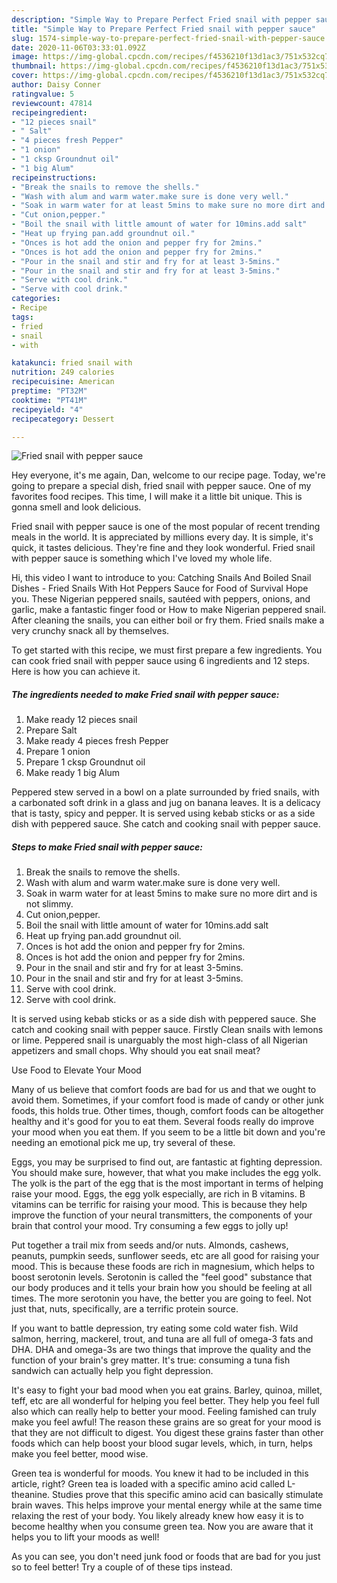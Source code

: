 ```yaml
---
description: "Simple Way to Prepare Perfect Fried snail with pepper sauce"
title: "Simple Way to Prepare Perfect Fried snail with pepper sauce"
slug: 1574-simple-way-to-prepare-perfect-fried-snail-with-pepper-sauce
date: 2020-11-06T03:33:01.092Z
image: https://img-global.cpcdn.com/recipes/f4536210f13d1ac3/751x532cq70/fried-snail-with-pepper-sauce-recipe-main-photo.jpg
thumbnail: https://img-global.cpcdn.com/recipes/f4536210f13d1ac3/751x532cq70/fried-snail-with-pepper-sauce-recipe-main-photo.jpg
cover: https://img-global.cpcdn.com/recipes/f4536210f13d1ac3/751x532cq70/fried-snail-with-pepper-sauce-recipe-main-photo.jpg
author: Daisy Conner
ratingvalue: 5
reviewcount: 47814
recipeingredient:
- "12 pieces snail"
- " Salt"
- "4 pieces fresh Pepper"
- "1 onion"
- "1 cksp Groundnut oil"
- "1 big Alum"
recipeinstructions:
- "Break the snails to remove the shells."
- "Wash with alum and warm water.make sure is done very well."
- "Soak in warm water for at least 5mins to make sure no more dirt and is not slimmy."
- "Cut onion,pepper."
- "Boil the snail with little amount of water for 10mins.add salt"
- "Heat up frying pan.add groundnut oil."
- "Onces is hot add the onion and pepper fry for 2mins."
- "Onces is hot add the onion and pepper fry for 2mins."
- "Pour in the snail and stir and fry for at least 3-5mins."
- "Pour in the snail and stir and fry for at least 3-5mins."
- "Serve with cool drink."
- "Serve with cool drink."
categories:
- Recipe
tags:
- fried
- snail
- with

katakunci: fried snail with 
nutrition: 249 calories
recipecuisine: American
preptime: "PT32M"
cooktime: "PT41M"
recipeyield: "4"
recipecategory: Dessert

---
```



![Fried snail with pepper sauce](https://img-global.cpcdn.com/recipes/f4536210f13d1ac3/751x532cq70/fried-snail-with-pepper-sauce-recipe-main-photo.jpg)

Hey everyone, it's me again, Dan, welcome to our recipe page. Today, we're going to prepare a special dish, fried snail with pepper sauce. One of my favorites food recipes. This time, I will make it a little bit unique. This is gonna smell and look delicious.

Fried snail with pepper sauce is one of the most popular of recent trending meals in the world. It is appreciated by millions every day. It is simple, it's quick, it tastes delicious. They're fine and they look wonderful. Fried snail with pepper sauce is something which I've loved my whole life.

Hi, this video I want to introduce to you: Catching Snails And Boiled Snail Dishes - Fried Snails With Hot Peppers Sauce for Food of Survival Hope you. These Nigerian peppered snails, sautéed with peppers, onions, and garlic, make a fantastic finger food or How to make Nigerian peppered snail. After cleaning the snails, you can either boil or fry them. Fried snails make a very crunchy snack all by themselves.


To get started with this recipe, we must first prepare a few ingredients. You can cook fried snail with pepper sauce using 6 ingredients and 12 steps. Here is how you can achieve it.

<!--inarticleads1-->

##### The ingredients needed to make Fried snail with pepper sauce:

1. Make ready 12 pieces snail
1. Prepare  Salt
1. Make ready 4 pieces fresh Pepper
1. Prepare 1 onion
1. Prepare 1 cksp Groundnut oil
1. Make ready 1 big Alum


Peppered stew served in a bowl on a plate surrounded by fried snails, with a carbonated soft drink in a glass and jug on banana leaves. It is a delicacy that is tasty, spicy and pepper. It is served using kebab sticks or as a side dish with peppered sauce. She catch and cooking snail with pepper sauce. 

<!--inarticleads2-->

##### Steps to make Fried snail with pepper sauce:

1. Break the snails to remove the shells.
1. Wash with alum and warm water.make sure is done very well.
1. Soak in warm water for at least 5mins to make sure no more dirt and is not slimmy.
1. Cut onion,pepper.
1. Boil the snail with little amount of water for 10mins.add salt
1. Heat up frying pan.add groundnut oil.
1. Onces is hot add the onion and pepper fry for 2mins.
1. Onces is hot add the onion and pepper fry for 2mins.
1. Pour in the snail and stir and fry for at least 3-5mins.
1. Pour in the snail and stir and fry for at least 3-5mins.
1. Serve with cool drink.
1. Serve with cool drink.


It is served using kebab sticks or as a side dish with peppered sauce. She catch and cooking snail with pepper sauce. Firstly Clean snails with lemons or lime. Peppered snail is unarguably the most high-class of all Nigerian appetizers and small chops. Why should you eat snail meat? 

Use Food to Elevate Your Mood


Many of us believe that comfort foods are bad for us and that we ought to avoid them. Sometimes, if your comfort food is made of candy or other junk foods, this holds true. Other times, though, comfort foods can be altogether healthy and it's good for you to eat them. Several foods really do improve your mood when you eat them. If you seem to be a little bit down and you're needing an emotional pick me up, try several of these.

Eggs, you may be surprised to find out, are fantastic at fighting depression. You should make sure, however, that what you make includes the egg yolk. The yolk is the part of the egg that is the most important in terms of helping raise your mood. Eggs, the egg yolk especially, are rich in B vitamins. B vitamins can be terrific for raising your mood. This is because they help improve the function of your neural transmitters, the components of your brain that control your mood. Try consuming a few eggs to jolly up!

Put together a trail mix from seeds and/or nuts. Almonds, cashews, peanuts, pumpkin seeds, sunflower seeds, etc are all good for raising your mood. This is because these foods are rich in magnesium, which helps to boost serotonin levels. Serotonin is called the "feel good" substance that our body produces and it tells your brain how you should be feeling at all times. The more serotonin you have, the better you are going to feel. Not just that, nuts, specifically, are a terrific protein source.

If you want to battle depression, try eating some cold water fish. Wild salmon, herring, mackerel, trout, and tuna are all full of omega-3 fats and DHA. DHA and omega-3s are two things that improve the quality and the function of your brain's grey matter. It's true: consuming a tuna fish sandwich can actually help you fight depression. 

It's easy to fight your bad mood when you eat grains. Barley, quinoa, millet, teff, etc are all wonderful for helping you feel better. They help you feel full also which can really help to better your mood. Feeling famished can truly make you feel awful! The reason these grains are so great for your mood is that they are not difficult to digest. You digest these grains faster than other foods which can help boost your blood sugar levels, which, in turn, helps make you feel better, mood wise.

Green tea is wonderful for moods. You knew it had to be included in this article, right? Green tea is loaded with a specific amino acid called L-theanine. Studies prove that this specific amino acid can basically stimulate brain waves. This helps improve your mental energy while at the same time relaxing the rest of your body. You likely already knew how easy it is to become healthy when you consume green tea. Now you are aware that it helps you to lift your moods as well!

As you can see, you don't need junk food or foods that are bad for you just so to feel better! Try  a  couple of  of  these  tips  instead.

